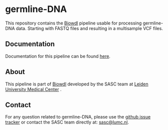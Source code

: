 # germline-DNA

This repository contains the [Biowdl](https://github.com/biowdl) 
pipeline usable for processing germline-DNA data. Starting with FASTQ
files and resulting in a multisample VCF files.

## Documentation

Documentation for this pipeline can be found 
[here](https://biowdl.github.io/germline-DNA/).

## About
This pipeline is part of [Biowdl](https://github.com/biowdl)
developed by the SASC team at [Leiden University Medical Center](https://www.lumc.nl/)
. 

## Contact

<p>
  <!-- Obscure e-mail address for spammers -->
For any question related to germline-DNA, please use the
<a href='https://github.com/biowdl/germline-DNA/issues'>github issue tracker</a>
or contact
 the SASC team
 directly at: <a href='&#109;&#97;&#105;&#108;&#116;&#111;&#58;&#115;&#97;&#115;&#99;&#64;&#108;&#117;&#109;&#99;&#46;&#110;&#108;'>
&#115;&#97;&#115;&#99;&#64;&#108;&#117;&#109;&#99;&#46;&#110;&#108;</a>.
</p>
